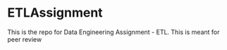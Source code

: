 # ETLAssignment
This is the repo for Data Engineering Assignment - ETL.
This is meant for peer review
